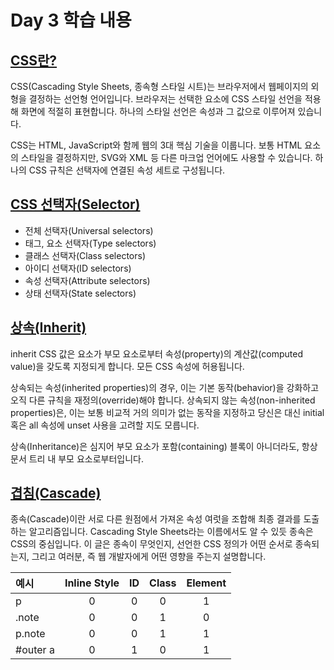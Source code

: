 # Day 3 학습 내용
## [CSS란?](https://developer.mozilla.org/ko/docs/Glossary/CSS)

CSS(Cascading Style Sheets, 종속형 스타일 시트)는 브라우저에서 웹페이지의 외형을 결정하는 선언형 언어입니다. 브라우저는 선택한 요소에 CSS 스타일 선언을 적용해 화면에 적절히 표현합니다. 하나의 스타일 선언은 속성과 그 값으로 이루어져 있습니다.

CSS는 HTML, JavaScript와 함께 웹의 3대 핵심 기술을 이룹니다. 보통 HTML 요소의 스타일을 결정하지만, SVG와 XML 등 다른 마크업 언어에도 사용할 수 있습니다. 하나의 CSS 규칙은 선택자에 연결된 속성 세트로 구성됩니다. 

## [CSS 선택자(Selector)](https://developer.mozilla.org/ko/docs/Glossary/CSS_Selector)

- 전체 선택자(Universal selectors)
- 태그, 요소 선택자(Type selectors)
- 클래스 선택자(Class selectors)
- 아이디 선택자(ID selectors)
- 속성 선택자(Attribute selectors)
- 상태 선택자(State selectors)

## [상속(Inherit)](https://developer.mozilla.org/ko/docs/Web/CSS/inherit)

inherit CSS 값은 요소가 부모 요소로부터 속성(property)의 계산값(computed value)을 갖도록 지정되게 합니다. 모든 CSS 속성에 허용됩니다.

상속되는 속성(inherited properties)의 경우, 이는 기본 동작(behavior)을 강화하고 오직 다른 규칙을 재정의(override)해야 합니다. 상속되지 않는 속성(non-inherited properties)은, 이는 보통 비교적 거의 의미가 없는 동작을 지정하고 당신은 대신 initial 혹은 all 속성에 unset 사용을 고려할 지도 모릅니다.

상속(Inheritance)은 심지어 부모 요소가 포함(containing) 블록이 아니더라도, 항상 문서 트리 내 부모 요소로부터입니다.

## [겹침(Cascade)](https://developer.mozilla.org/ko/docs/Web/CSS/Cascade)

종속(Cascade)이란 서로 다른 원점에서 가져온 속성 여럿을 조합해 최종 결과를 도출하는 알고리즘입니다. Cascading Style Sheets라는 이름에서도 알 수 있듯 종속은 CSS의 중심입니다. 이 글은 종속이 무엇인지, 선언한 CSS 정의가 어떤 순서로 종속되는지, 그리고 여러분, 즉 웹 개발자에게 어떤 영향을 주는지 설명합니다.

| 예시      | Inline Style | ID | Class | Element |
|:--------|:-----:|:-----:|:-----:|:-----:|
| p        | 0 | 0 | 0 | 1 |
| .note    | 0 | 0 | 1 | 0 |
| p.note   | 0 | 0 | 1 | 1 |
| #outer a | 0 | 1 | 0 | 1 |